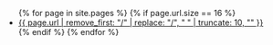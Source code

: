 <ul>
  {% for page in site.pages %}
    {% if page.url.size == 16 %}
      <li><a href = "{{ page.url | relative_url }}">{{ page.url | remove_first: "/" | replace: "/", " " | truncate: 10, "" }}</a></li>
    {% endif %}
  {% endfor %}
</ul>
